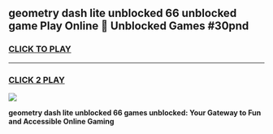 
## geometry dash lite unblocked 66 unblocked game Play Online 👋 Unblocked Games #30pnd
<h3>
<a href="https://premium.freeplayer.one?title=geometry_dash_lite_unblocked_66&ref=21F">CLICK TO PLAY</a></h3>
<hr>

<h3>
<a href="https://premium.freeplayer.one?title=geometry_dash_lite_unblocked_66&ref=21F">CLICK 2 PLAY</a>
  
</h3>

<a href="https://premium.freeplayer.one?title=geometry_dash_lite_unblocked_66&ref=21F/"><img src="https://clearcache.store/games.png"></a>


**geometry dash lite unblocked 66 games unblocked: Your Gateway to Fun and Accessible Online Gaming**
